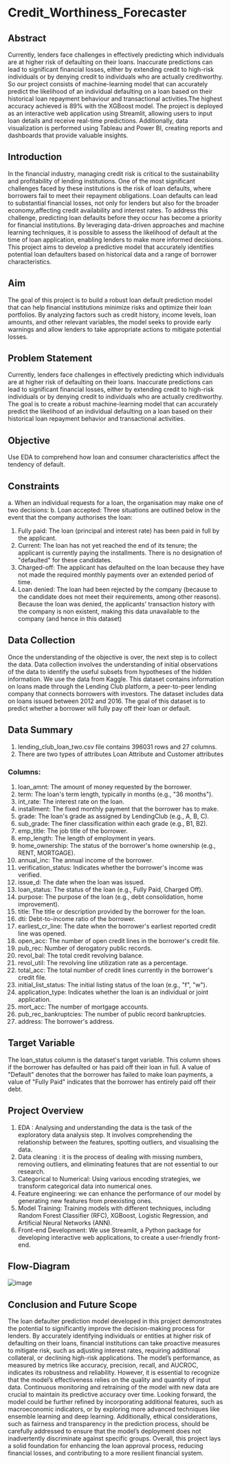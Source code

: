 # Credit_Worthiness_Forecaster

## Abstract
Currently, lenders face challenges in effectively predicting which individuals are at higher risk of defaulting on their loans. Inaccurate predictions can lead to significant financial losses, either by extending credit to high-risk individuals or by denying credit to individuals who are actually creditworthy. So our project consists of machine-learning model that can accurately predict the likelihood of an individual defaulting on a loan based on their historical loan repayment behaviour and transactional activities.The highest accuracy achieved is 89% with the XGBoost model. The project is deployed as an interactive web application using Streamlit, allowing users to input loan details and receive real-time predictions. Additionally, data visualization is performed using Tableau and Power BI, creating reports and dashboards that provide valuable insights.

## Introduction
In the financial industry, managing credit risk is critical to the sustainability and profitability of lending institutions. One of the most significant challenges faced by these institutions is the risk of loan defaults, where borrowers fail to meet their repayment obligations. Loan defaults can lead to substantial financial losses, not only for lenders but also for the broader economy,affecting credit availability and interest rates. To address this challenge, predicting loan defaults before they occur has become a priority for financial institutions. By leveraging data-driven approaches and machine learning techniques, it is possible to assess the likelihood of default at the time of loan application, enabling lenders to make more informed decisions. This project aims to develop a predictive model that accurately identifies potential loan defaulters based on historical data and a range of borrower characteristics.


## Aim 
The goal of this project is to build a robust loan default prediction model that can help financial institutions minimize risks and optimize their loan portfolios. By analyzing factors such as credit history, income levels, loan amounts, and other relevant variables, the model seeks to provide early warnings and allow lenders to take appropriate actions to mitigate potential losses.


## Problem Statement 
Currently, lenders face challenges in effectively predicting which individuals are at higher risk of defaulting on their loans. Inaccurate predictions can lead to significant financial losses, either by extending credit to high-risk individuals or by denying credit to individuals who are actually creditworthy. The goal is to create a robust machine-learning model that can accurately predict the likelihood of an individual defaulting on a loan based on their historical loan repayment behavior and transactional activities.


## Objective 
Use EDA to comprehend how loan and consumer characteristics affect the tendency of
default.

## Constraints 
a. When an individual requests for a loan, the organisation may make one of two decisions:
b. Loan accepted: Three situations are outlined below in the event that the company authorises the loan:
1.  Fully paid: The loan (principal and interest rate) has been paid in full by the applicant.
2. Current: The loan has not yet reached the end of its tenure; the applicant is currently paying the installments. There is no designation of "defaulted" for these candidates.
3. Charged-off: The applicant has defaulted on the loan because they have not made the
required monthly payments over an extended period of time.
4. Loan denied: The loan had been rejected by the company (because to the candidate does not meet their requirements, among other reasons). Because the loan was denied, the applicants' transaction history with the company is non existent, making this data unavailable to the company (and hence in this dataset)

## Data Collection
Once the understanding of the objective is over, the next step is to collect the data. Data collection involves the understanding of initial observations of the data to identify the useful subsets from hypotheses of the hidden information. We use the data from Kaggle.
This dataset contains information on loans made through the Lending Club platform, a
peer-to-peer lending company that connects borrowers with investors. The dataset includes data on loans issued between 2012 and 2016.
The goal of this dataset is to predict whether a borrower will fully pay off their loan or default.

## Data Summary
1. lending_club_loan_two.csv file contains 396031 rows and 27 columns.
2. There are two types of attributes Loan Attribute and Customer attributes

### Columns:
1. loan_amnt: The amount of money requested by the borrower.
2. term: The loan's term length, typically in months (e.g., "36 months").
3. int_rate: The interest rate on the loan.
4. installment: The fixed monthly payment that the borrower has to make.
5. grade: The loan's grade as assigned by LendingClub (e.g., A, B, C).
6. sub_grade: The finer classification within each grade (e.g., B1, B2).
7. emp_title: The job title of the borrower.
8. emp_length: The length of employment in years.
9. home_ownership: The status of the borrower's home ownership (e.g., RENT,
MORTGAGE).
10. annual_inc: The annual income of the borrower.
11. verification_status: Indicates whether the borrower's income was verified.
12. issue_d: The date when the loan was issued.
13. loan_status: The status of the loan (e.g., Fully Paid, Charged Off).
14. purpose: The purpose of the loan (e.g., debt consolidation, home improvement).
15. title: The title or description provided by the borrower for the loan.
16. dti: Debt-to-income ratio of the borrower.
17. earliest_cr_line: The date when the borrower's earliest reported credit line was
opened.
18. open_acc: The number of open credit lines in the borrower's credit file.
19. pub_rec: Number of derogatory public records.
20. revol_bal: The total credit revolving balance.
21. revol_util: The revolving line utilization rate as a percentage.
22. total_acc: The total number of credit lines currently in the borrower's credit file.
23. initial_list_status: The initial listing status of the loan (e.g., "f", "w").
24. application_type: Indicates whether the loan is an individual or joint application.
25. mort_acc: The number of mortgage accounts.
26. pub_rec_bankruptcies: The number of public record bankruptcies.
27. address: The borrower's address.

## Target Variable
The loan_status column is the dataset's target variable. This column shows if the borrower has defaulted or has paid off their loan in full.
A value of "Default" denotes that the borrower has failed to make loan payments, a value of "Fully Paid" indicates that the borrower has entirely paid off their debt.

## Project Overview
1. EDA : Analysing and understanding the data is the task of the exploratory data analysis step. It involves comprehending the relationship between the features, spotting outliers, and visualising the data.
2. Data cleaning : it is the process of dealing with missing numbers, removing outliers, and eliminating features that are not essential to our research.
3. Categorical to Numerical: Using various encoding strategies, we transform categorical data into numerical ones.
4. Feature engineering: we can enhance the performance of our model by generating new
features from preexisting ones.
5. Model Training: Training models with different techniques, including Random Forest
Classifier (RFC), XGBoost, Logistic Regression, and Artificial Neural Networks (ANN).
6. Front-end Development: We use Streamlit, a Python package for developing interactive web applications, to create a user-friendly front-end.

## Flow-Diagram
![image](https://github.com/user-attachments/assets/57528151-f97c-402b-947e-96bde8fdfa0d)

## Conclusion and Future Scope
The loan defaulter prediction model developed in this project demonstrates the potential to significantly improve the decision-making process for lenders. By accurately identifying individuals or entities at higher risk of defaulting on their loans, financial institutions can take proactive measures to mitigate risk, such as adjusting interest rates, requiring additional collateral, or declining high-risk applications. The model’s performance, as measured by metrics like accuracy, precision, recall, and AUCROC, indicates its robustness and reliability. However, it is essential to recognize that the model’s effectiveness relies on the quality and quantity of input data. Continuous monitoring and retraining of the model with new data are crucial to maintain its predictive accuracy over time.
      Looking forward, the model could be further refined by incorporating additional features, such as macroeconomic indicators, or by exploring more advanced techniques like ensemble learning and deep learning. Additionally, ethical considerations, such as fairness and transparency in the prediction process, should be carefully addressed to ensure that the model’s deployment does not inadvertently discriminate against specific groups.
    Overall, this project lays a solid foundation for enhancing the loan approval process, reducing financial losses, and contributing to a more resilient financial system.
